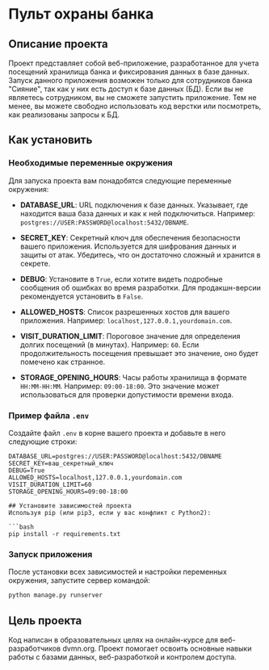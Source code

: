 # Пульт охраны банка

## Описание проекта
Проект представляет собой веб-приложение, разработанное для учета посещений хранилища банка и фиксирования данных в базе данных. Запуск данного приложения возможен только для сотрудников банка "Сияние", так как у них есть доступ к базе данных (БД). Если вы не являетесь сотрудником, вы не сможете запустить приложение. Тем не менее, вы можете свободно использовать код верстки или посмотреть, как реализованы запросы к БД.

## Как установить

### Необходимые переменные окружения
Для запуска проекта вам понадобятся следующие переменные окружения:

- **DATABASE_URL**: URL подключения к базе данных. Указывает, где находится ваша база данных и как к ней подключиться. Например: `postgres://USER:PASSWORD@localhost:5432/DBNAME`.

- **SECRET_KEY**: Секретный ключ для обеспечения безопасности вашего приложения. Используется для шифрования данных и защиты от атак. Убедитесь, что он достаточно сложный и хранится в секрете.

- **DEBUG**: Установите в `True`, если хотите видеть подробные сообщения об ошибках во время разработки. Для продакшн-версии рекомендуется установить в `False`.

- **ALLOWED_HOSTS**: Список разрешенных хостов для вашего приложения. Например: `localhost,127.0.0.1,yourdomain.com`.

- **VISIT_DURATION_LIMIT**: Пороговое значение для определения долгих посещений (в минутах). Например: `60`. Если продолжительность посещения превышает это значение, оно будет помечено как странное.

- **STORAGE_OPENING_HOURS**: Часы работы хранилища в формате `HH:MM-HH:MM`. Например: `09:00-18:00`. Это значение может использоваться для проверки допустимости времени входа.

### Пример файла `.env`
Создайте файл `.env` в корне вашего проекта и добавьте в него следующие строки:

```plaintext
DATABASE_URL=postgres://USER:PASSWORD@localhost:5432/DBNAME
SECRET_KEY=ваш_секретный_ключ
DEBUG=True
ALLOWED_HOSTS=localhost,127.0.0.1,yourdomain.com
VISIT_DURATION_LIMIT=60
STORAGE_OPENING_HOURS=09:00-18:00

## Установите зависимостей проекта 
Используя pip (или pip3, если у вас конфликт с Python2):

```bash
pip install -r requirements.txt
```

### Запуск приложения
После установки всех зависимостей и настройки переменных окружения, запустите сервер командой:

```bash
python manage.py runserver
```

## Цель проекта
Код написан в образовательных целях на онлайн-курсе для веб-разработчиков dvmn.org. 
Проект помогает освоить основные навыки работы с базами данных, веб-разработкой и контролем доступа.
